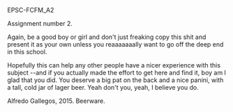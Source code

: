 EPSC-FCFM_A2

Assignment number 2.

Again, be a good boy or girl and don't just freaking copy this shit and present it as your own unless you reaaaaaaally want to go off the deep end in this school.

Hopefully this can help any other people have a nicer experience with this subject --and if you actually made the effort to get here and find it, boy am I glad that you did. You deserve a big pat on the back and a nice panini, with a tall, cold jar of lager beer. Yeah don't you, yeah, I believe you do.

Alfredo Gallegos, 2015. Beerware.